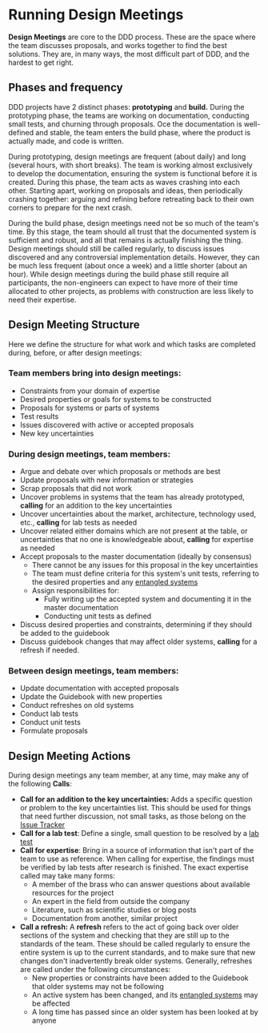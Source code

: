 # Running Design Meetings

**Design Meetings** are core to the DDD process. These are the space where the team discusses proposals, and works together to find the best solutions. They are, in many ways, the most difficult part of DDD, and the hardest to get right. 

## Phases and frequency

DDD projects have 2 distinct phases: **prototyping** and **build.** During the prototyping phase, the teams are working on documentation, conducting small tests, and churning through proposals. Oce the documentation is well-defined and stable, the team enters the build phase, where the product is actually made, and code is written. 

During prototyping, design meetings are frequent (about daily) and long (several hours, with short breaks). The team is working almost exclusively to develop the documentation, ensuring the system is functional before it is created. During this phase, the team acts as waves crashing into each other. Starting apart, working on proposals and ideas, then periodically crashing together: arguing and refining before retreating back to their own corners to prepare for the next crash. 

During the build phase, design meetings need not be so much of the team's time. By this stage, the team should all trust that the documented system is sufficient and robust, and all that remains is actually finishing the thing. Design meetings should still be called regularly, to discuss issues discovered and any controversial implementation details. However, they can be much less frequent (about once a week) and a little shorter (about an hour). While design meetings during the build phase still require all participants, the non-engineers can expect to have more of their time allocated to other projects, as problems with construction are less likely to need their expertise.

## Design Meeting Structure

Here we define the structure for what work and which tasks are completed during, before, or after design meetings:

### Team members bring into design meetings:
- Constraints from your domain of expertise
- Desired properties or goals for systems to be constructed
- Proposals for systems or parts of systems
- Test results
- Issues discovered with active or accepted proposals
- New key uncertainties

### During design meetings, team members:
- Argue and debate over which proposals or methods are best
- Update proposals with new information or strategies
- Scrap proposals that did not work
- Uncover problems in systems that the team has already prototyped, **calling** for an addition to the key uncertainties
- Uncover uncertainties about the market, architecture, technology used, etc., **calling** for lab tests as needed
- Uncover related either domains which are not present at the table, or uncertainties that no one is knowledgeable about, **calling** for expertise as needed
- Accept proposals to the master documentation (ideally by consensus)
  - There cannot be any issues for this proposal in the key uncertainties
  - The team must define criteria for this system's unit tests, referring to the desired properties and any [entangled systems](link?)
  - Assign responsibilities for:
    - Fully writing up the accepted system and documenting it in the master documentation
    - Conducting unit tests as defined
- Discuss desired properties and constraints, determining if they should be added to the guidebook
- Discuss guidebook changes that may affect older systems, **calling** for a refresh if needed.

### Between design meetings, team members:
- Update documentation with accepted proposals
- Update the Guidebook with new properties
- Conduct refreshes on old systems
- Conduct lab tests
- Conduct unit tests
- Formulate proposals

## Design Meeting Actions
During design meetings any team member, at any time, may make any of the following **Calls**:
- **Call for an addition to the key uncertainties:** Adds a specific question or problem to the key uncertainties list. This should be used for things that need further discussion, not small tasks, as those belong on the [Issue Tracker](/)
- **Call for a lab test**: Define a single, small question to be resolved by a [lab test](/)
- **Call for expertise**: Bring in a source of information that isn't part of the team to use as reference. When calling for expertise, the findings must be verified by lab tests after research is finished. The exact expertise called may take many forms:
  - A member of the brass who can answer questions about available resources for the project
  - An expert in the field from outside the company
  - Literature, such as scientific studies or blog posts
  - Documentation from another, similar project
- **Call a refresh:** A **refresh** refers to the act of going back over older sections of the system and checking that they are still up to the standards of the team. These should be called regularly to ensure the entire system is up to the current standards, and to make sure that new changes don't inadvertently break older systems. Generally, refreshes are called under the following circumstances: 
  - New properties or constraints have been added to the Guidebook that older systems may not be following
  - An active system has been changed, and its [entangled systems](/) may be affected
  - A long time has passed since an older system has been looked at by anyone
